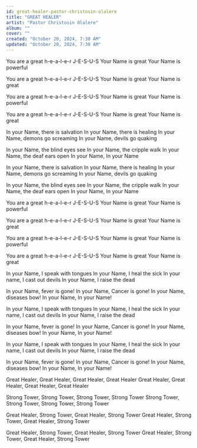```yaml
---
id: great-healer-pastor-christosin-olalere
title: "GREAT HEALER"
artist: "Pastor Christosin Olalere"
album: ""
cover: ""
created: "October 20, 2024, 7:30 AM"
updated: "October 20, 2024, 7:30 AM"
---
```


You are a great h-e-a-l-e-r
J-E-S-U-S
Your Name is great
Your Name is powerful

You are a great h-e-a-l-e-r
J-E-S-U-S
Your Name is great
Your Name is great

You are a great h-e-a-l-e-r
J-E-S-U-S
Your Name is great
Your Name is powerful

You are a great h-e-a-l-e-r
J-E-S-U-S
Your Name is great
Your Name is great

In your Name, there is salvation
In your Name, there is healing
In your Name, demons go screaming
In your Name, devils go quaking

In your Name, the blind eyes see
In your Name, the cripple walk
In your Name, the deaf ears open
In your Name, In your Name

In your Name, there is salvation
In your Name, there is healing
In your Name, demons go screaming
In your Name, devils go quaking

In your Name, the blind eyes see
In your Name, the cripple walk
In your Name, the deaf ears open
In your Name, In your Name

You are a great h-e-a-l-e-r
J-E-S-U-S
Your Name is great
Your Name is powerful

You are a great h-e-a-l-e-r
J-E-S-U-S
Your Name is great
Your Name is great

You are a great h-e-a-l-e-r
J-E-S-U-S
Your Name is great
Your Name is powerful

You are a great h-e-a-l-e-r
J-E-S-U-S
Your Name is great
Your Name is great

In your Name, I speak with tongues
In your Name, I heal the sick
In your name, I cast out devils
In your Name, I raise the dead

In your Name, fever is gone!
In your Name, Cancer is gone!
In your Name, diseases bow!
In your Name, In your Name!

In your Name, I speak with tongues
In your Name, I heal the sick
In your name, I cast out devils
In your Name, I raise the dead

In your Name, fever is gone!
In your Name, Cancer is gone!
In your Name, diseases bow!
In your Name, In your Name!

In your Name, I speak with tongues
In your Name, I heal the sick
In your name, I cast out devils
In your Name, I raise the dead

In your Name, fever is gone!
In your Name, Cancer is gone!
In your Name, diseases bow!
In your Name, In your Name!

Great Healer, Great Healer, Great Healer, Great Healer
Great Healer, Great Healer, Great Healer, Great Healer

Strong Tower, Strong Tower, Strong Tower, Strong Tower
Strong Tower, Strong Tower, Strong Tower, Strong Tower

Great Healer, Strong Tower, Great Healer, Strong Tower
Great Healer, Strong Tower, Great Healer, Strong Tower

Great Healer, Strong Tower, Great Healer, Strong Tower
Great Healer, Strong Tower, Great Healer, Strong Tower